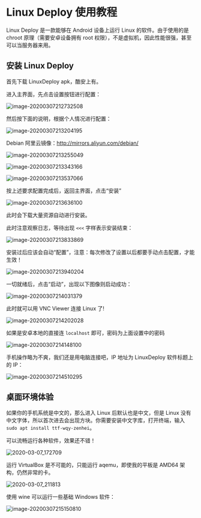 # Linux Deploy 使用教程

Linux Deploy 是一款能够在 Android 设备上运行 Linux 的软件。由于使用的是 chroot 原理（需要安卓设备拥有 root 权限），不是虚拟机，因此性能很强，甚至可以当服务器来用。

## 安装 Linux Deploy

首先下载 LinuxDeploy apk，酷安上有。

进入主界面，先点击设置按钮进行配置：

![image-20200307212732508](./linux-deploy-tutorial.assets/image-20200307212732508.png)

然后按下面的说明，根据个人情况进行配置：

![image-20200307213204195](./linux-deploy-tutorial.assets/image-20200307213204195.png)

Debian 阿里云镜像：http://mirrors.aliyun.com/debian/

![image-20200307213255049](./linux-deploy-tutorial.assets/image-20200307213255049.png)

![image-20200307213343166](./linux-deploy-tutorial.assets/image-20200307213343166.png)

![image-20200307213537066](./linux-deploy-tutorial.assets/image-20200307213537066.png)

按上述要求配置完成后，返回主界面，点击“安装”

![image-20200307213636100](./linux-deploy-tutorial.assets/image-20200307213636100.png)

此时会下载大量资源自动进行安装。

此时注意观察日志，等待出现 `<<<` 字样表示安装结束：

![image-20200307213833869](./linux-deploy-tutorial.assets/image-20200307213833869.png)

安装过后应该会自动“配置”，注意：每次修改了设置以后都要手动点击配置，才能生效！

![image-20200307213940204](./linux-deploy-tutorial.assets/image-20200307213940204.png)

一切就绪后，点击“启动”，出现以下图像则启动成功：

![image-20200307214031379](./linux-deploy-tutorial.assets/image-20200307214031379.png)

此时就可以用 VNC Viewer 连接 Linux 了!

![image-20200307214202028](./linux-deploy-tutorial.assets/image-20200307214202028.png)

如果是安卓本地的直接连 `localhost` 即可，密码为上面设置中的密码

![image-20200307214148100](./linux-deploy-tutorial.assets/image-20200307214148100.png)

手机操作略为不爽，我们还是用电脑连接吧，IP 地址为 LinuxDeploy 软件标题上的 IP：

![image-20200307214510295](./linux-deploy-tutorial.assets/image-20200307214510295.png)

## 桌面环境体验

如果你的手机系统是中文的，那么进入 Linux 后默认也是中文，但是 Linux 没有中文字体，所以首次进去会出现方块。你需要安装中文字库，打开终端，输入`sudo apt install ttf-wqy-zenhei`。

可以流畅运行各种软件，效果还不错！

![2020-03-07_172709](./linux-deploy-tutorial.assets/2020-03-07_172709-1583588920096.png)

运行 VirtualBox 是不可能的，只能运行 aqemu，即使我的平板是 AMD64 架构，仍然非常的卡。

![2020-03-07_211813](./linux-deploy-tutorial.assets/2020-03-07_211813-1583588925389.png)

使用 wine 可以运行一些基础 Windows 软件：

![image-20200307215150810](./linux-deploy-tutorial.assets/image-20200307215150810.png)
